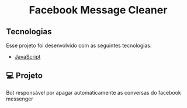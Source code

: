 <h1 align="center">
    Facebook Message Cleaner
</h1>

## Tecnologias

Esse projeto foi desenvolvido com as seguintes tecnologias:

- [JavaScript](https://developer.mozilla.org/pt-BR/docs/Aprender/JavaScript)

## 💻 Projeto

Bot responsável por apagar automaticamente as conversas do facebook messenger